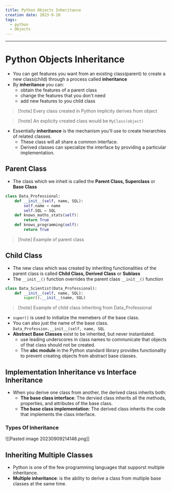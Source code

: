 ```yaml
---
title: Python Objects Inheritance
creation date: 2023-9-10
tags:
  - python
  - Objects
---
```


---
# Python Objects Inheritance
- You can get features you want from an existing class(parent) to create a new class(child) through a process called **inheritance**
- By **inheritance** you can:
	- obtain the features of a parent class
	- change the features that you don't need
	- add new features to you child class

>[!note] Every class created in Python implicity derives from object

>[!note] An explicity created class would be `MyClass(object)`

- Essentially **inheritance** is the mechanism you'll use to create hierarchies of related classes.
	- These class will all share a common interface.
	- Derived classes can specialize the interface by providing a particular implementation.
## Parent Class
- The class which we inheit is called the **Parent Class, Superclass** or **Base Class**
```Python
class Data_Professional:
	def __init__(self, name, SQL):
		self.name = name
		self.SQL = SQL
	def knows_maths_stats(self):
		return True
	def knows_programming(self):
		return True
```
>[!note] Example of parent class


## Child Class
- The new class which was created by inheriting functionalities of the parent class is called **Child Class, Derived Class** or **Sublass**
- The `__init__()` function overrides the parent class `__init__()` function
```Python
class Data_Scientist(Data_Professional):
	def __init__(self, name, SQL):
		super().__init__(name, SQL)
```
>[!note] Example of child class inheriting from Data_Professional

- `super()` is used to initialize the memebers of the base class.
- You can also just the name of the base class. `Data_Profession.__init__(self, name, SQL`
- **Abstract Base Classes** exist to be inherited, but never instantiated.
	- use leading underscores in class names to communicate that objects of that class should not be created.
	- The **abc module** in the Python standard library provides functionality to prevent creating objects from abstract base classes.

## Implementation Inheritance vs Interface Inheritance
- When you derive one class from another, the derived class inherits both:
	- **The base class interface**: The dervied class inherits all the methods, properties, and attributes of the base class.
	- **The base class implementation**: The derived class inherits the code that implements the class interface.


### Types Of Inheritance
![[Pasted image 20230909214146.png]]

## Inheriting Multiple Classes
- Python is one of the few programming languages that supporst multiple inheritance.
- **Multiple inheritance**: is the ability to derive a class from multiple base classes at the same time.
